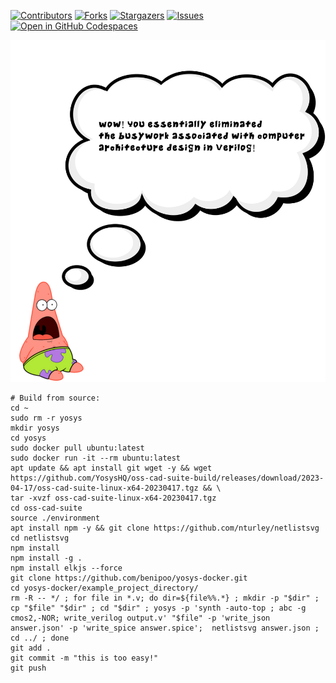 
[![Contributors][contributors-shield]][contributors-url]
[![Forks][forks-shield]][forks-url]
[![Stargazers][stars-shield]][stars-url]
[![Issues][issues-shield]][issues-url]
[![Open in GitHub Codespaces](https://github.com/codespaces/badge.svg)](https://benipoo-effective-orbit-757w744799vfxrgg.github.dev/)

<img src="images/patrick_quote2.svg">

```console
# Build from source: 
cd ~
sudo rm -r yosys
mkdir yosys
cd yosys
sudo docker pull ubuntu:latest
sudo docker run -it --rm ubuntu:latest
apt update && apt install git wget -y && wget https://github.com/YosysHQ/oss-cad-suite-build/releases/download/2023-04-17/oss-cad-suite-linux-x64-20230417.tgz && \
tar -xvzf oss-cad-suite-linux-x64-20230417.tgz
cd oss-cad-suite
source ./environment
apt install npm -y && git clone https://github.com/nturley/netlistsvg
cd netlistsvg
npm install
npm install -g .
npm install elkjs --force
git clone https://github.com/benipoo/yosys-docker.git
cd yosys-docker/example_project_directory/
rm -R -- */ ; for file in *.v; do dir=${file%%.*} ; mkdir -p "$dir" ; cp "$file" "$dir" ; cd "$dir" ; yosys -p 'synth -auto-top ; abc -g cmos2,-NOR; write_verilog output.v' "$file" -p 'write_json answer.json' -p 'write_spice answer.spice';  netlistsvg answer.json ; cd ../ ; done
git add .
git commit -m "this is too easy!"
git push
```

<!-- MARKDOWN LINKS & IMAGES -->
<!-- https://www.markdownguide.org/basic-syntax/#reference-style-links -->
[contributors-shield]: https://img.shields.io/github/contributors/benipoo/yosys-docker.svg?style=for-the-badge
[contributors-url]: https://github.com/benipoo/yosys-docker/graphs/contributors
[forks-shield]: https://img.shields.io/github/forks/benipoo/yosys-docker.svg?style=for-the-badge
[forks-url]: https://github.com/benipoo/yosys-docker/network/members
[stars-shield]: https://img.shields.io/github/stars/benipoo/yosys-docker.svg?style=for-the-badge
[stars-url]: https://github.com/benipoo/yosys-docker/stargazers
[issues-shield]: https://img.shields.io/github/issues/benipoo/yosys-docker.svg?style=for-the-badge
[issues-url]: https://github.com/benipoo/yosys-docker/issues
